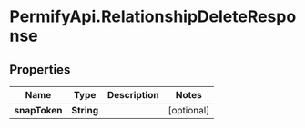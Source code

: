 # PermifyApi.RelationshipDeleteResponse

## Properties

Name | Type | Description | Notes
------------ | ------------- | ------------- | -------------
**snapToken** | **String** |  | [optional] 


